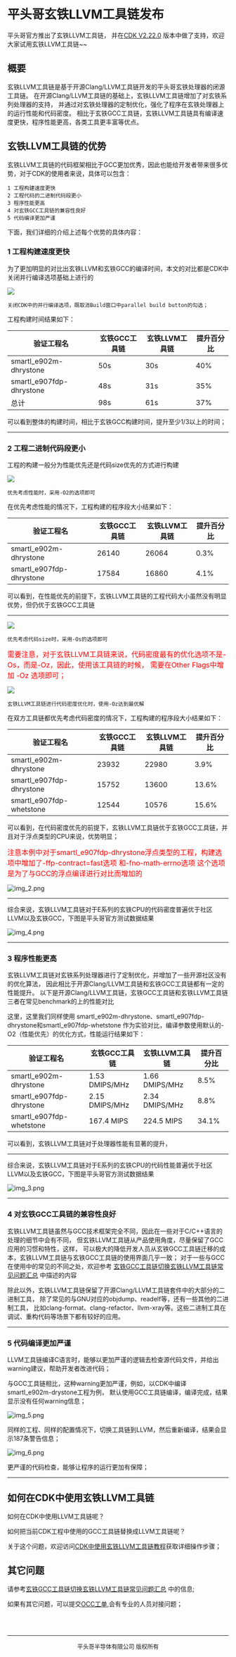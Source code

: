 # 平头哥玄铁LLVM工具链发布

平头哥官方推出了玄铁LLVM工具链，
并在[CDK V2.22.0](https://xuantie.t-head.cn/community/download?id=4210079943993921536) 
版本中做了支持，欢迎大家试用玄铁LLVM工具链~~

## 概要
玄铁LLVM工具链是基于开源Clang/LLVM工具链开发的平头哥玄铁处理器的闭源工具链。
在开源Clang/LLVM工具链的基础上，玄铁LLVM工具链增加了对玄铁系列处理器的支持，
并通过对玄铁处理器的定制优化，强化了程序在玄铁处理器上的运行性能和代码密度。
相比于玄铁GCC工具链，玄铁LLVM工具链具有编译速度更快，程序性能更高，各类工具更丰富等优点。

## 玄铁LLVM工具链的优势
玄铁LLVM工具链的代码框架相比于GCC更加优秀，因此也能给开发者带来很多优势，对于CDK的使用者来说，具体可以包含：

    1 工程构建速度更快
    2 工程代码的二进制代码段更小
    3 程序性能更高
    4 对玄铁GCC工具链的兼容性良好
    5 代码编译更加严谨

下面，我们详细的介绍上述每个优势的具体内容：

### 1 工程构建速度更快
为了更加明显的对比出玄铁LLVM和玄铁GCC的编译时间，本文的对比都是CDK中关闭并行编译选项基础上进行的

![](paralel_biuild.png)

    关闭CDK中的并行编译选项，既取消Build窗口中parallel build button的勾选；

工程构建时间结果如下：

| 验证工程名                    | 玄铁GCC工具链 | 玄铁LLVM工具链 | 提升百分比 |
|--------------------------|----------|-----------|-------|
| smartl_e902m-dhrystone   | 50s      | 30s       | 40%   |
| smartl_e907fdp-dhrystone | 48s      | 31s       | 35%   |
| 总计                       | 98s      | 61s       | 37%   |

可以看到整体的构建时间，相比于玄铁GCC构建时间，提升至少1/3以上的时间；

***

### 2 工程二进制代码段更小
工程的构建一般分为性能优先还是代码size优先的方式进行构建

![](OptmizeO2.png)

    优先考虑性能时，采用-O2的选项即可
在优先考虑性能的情况下，工程构建的程序段大小结果如下：

| 验证工程名                    | 玄铁GCC工具链 | 玄铁LLVM工具链 | 提升百分比 |
|--------------------------|----------|-----------|-------|
| smartl_e902m-dhrystone   | 26140    | 26064     | 0.3%  |
| smartl_e907fdp-dhrystone | 17584    | 16860     | 4.1%  |

可以看到，在性能优先的前提下，玄铁LLVM工具链的工程代码大小虽然没有明显优势，但仍优于玄铁GCC工具链

***
![](OptmizeOs.png)

    优先考虑代码size时，采用-Os的选项即可
<font color=red size="3">需要注意，对于玄铁LLVM工具链来说，代码密度最有的优化选项不是-Os，而是-Oz，因此，使用该工具链的时候，
需要在Other Flags中增加 -Oz 选项即可；</font>

![](img.png)
    
    玄铁LLVM工具链进行代码密度优化时，使用-Oz达到最优解

在双方工具链都优先考虑代码密度的情况下，工程构建的程序段大小结果如下：

| 验证工程名                    | 玄铁GCC工具链 | 玄铁LLVM工具链 | 提升百分比 |
|--------------------------|----------|-----------|-------|
| smartl_e902m-dhrystone   | 23932    | 22980     | 3.9%  |
| smartl_e907fdp-dhrystone | 15752    | 13600     | 13.6% |
| smartl_e907fdp-whetstone | 12544    | 10576     | 15.6% |

可以看到，在代码密度优先的前提下，玄铁LLVM工具链优于玄铁GCC工具链，并且对于浮点类型的CPU来说，优势明显；


<font color=red size="3">注意本例中对于smartl_e907fdp-dhrystone浮点类型的工程，构建选项中增加了-ffp-contract=fast选项
和-fno-math-errno选项 这个选项是为了与GCC的浮点编译进行对比而增加的</font>


![img_2.png](img_2.png)


***

综合来说，玄铁LLVM工具链对于E系列的玄铁CPU的代码密度普遍优于社区LLVM以及玄铁GCC，下图是平头哥官方测试数据结果

![img_4.png](img_4.png)

***

### 3 程序性能更高

玄铁LLVM工具链对玄铁系列处理器进行了定制优化，并增加了一些开源社区没有的优化算法，
因此相比于开源Clang/LLVM工具链和玄铁GCC工具链都有一定的性能提升。
以下是开源Clang/LLVM工具链，玄铁GCC工具链和玄铁LLVM工具链三者在常见benchmark的上的性能对比

这里，这里我们同样使用 smartl_e902m-dhrystone、smartl_e907fdp-dhrystone和smartl_e907fdp-whetstone
作为实验对比，编译参数使用默认的-O2（性能优先）的优化方式，性能运行结果如下：

| 验证工程名                    | 玄铁GCC工具链       | 玄铁LLVM工具链      | 提升百分比 |
|--------------------------|----------------|----------------|-------|
| smartl_e902m-dhrystone   | 1.53 DMIPS/MHz | 1.66 DMIPS/MHz | 8.5%  |
| smartl_e907fdp-dhrystone | 2.15 DMIPS/MHz | 2.34 DMIPS/MHz | 8.8%  |
| smartl_e907fdp-whetstone | 167.4 MIPS     | 224.5 MIPS     | 34.1% |

可以看到，玄铁LLVM工具链对于处理器性能有显著的提升，

***

综合来说，玄铁LLVM工具链对于E系列的玄铁CPU的代码性能普遍优于社区LLVM以及玄铁GCC，下图是平头哥官方测试数据结果

![img_3.png](img_3.png)

***

### 4 对玄铁GCC工具链的兼容性良好
玄铁LLVM工具链虽然与GCC技术框架完全不同，因此在一些对于C/C++语言的处理的细节中会有不同，
但玄铁LLVM工具链从产品使用角度，尽量保留了GCC应用的习惯和特性，这样，
可以极大的降低开发人员从玄铁GCC工具链迁移的成本，玄铁LLVM工具链与玄铁GCC工具链的使用界面几乎一致；
对于一些与GCC在使用中的常见的不同之处，欢迎参考 [玄铁GCC工具链切换玄铁LLVM工具链常见问题汇总](Q_A/index.md) 中描述的内容

除此以外，玄铁LLVM工具链保留了开源Clang/LLVM工具链套件中的大部分的二进制工具，
除了常见的与GNU对应的objdump、readelf等，还有一些其他的二进制工具，
比如clang-format、clang-refactor、llvm-xray等。这些二进制工具在调试、重构代码等场景下都有较好的应用。

***

### 5 代码编译更加严谨

LLVM工具链编译C语言时，能够以更加严谨的逻辑去检查源代码文件，并给出warning建议，帮助开发者改进代码；

与GCC工具链相比，这种warning更加严谨，例如，以CDK中编译smartl_e902m-drystone工程为例，
默认使用GCC工具链编译，编译完成，结果显示没有任何warning信息；

![img_5.png](img_5.png)

同样的工程、同样的配置情况下，切换工具链到LLVM，然后重新编译，结果会显示187条警告信息；

![img_6.png](img_6.png)

更严谨的代码检查，能够让程序的运行更加有保障；

***

## 如何在CDK中使用玄铁LLVM工具链
如何在CDK中使用LLVM工具链呢？ 

如何把当前CDK工程中使用的GCC工具链替换成LLVM工具链呢？

关于这个问题，欢迎访问[CDK中使用玄铁LLVM工具链教程](CDK/index.md)获取详细操作步骤；

## 其它问题
请参考[玄铁GCC工具链切换玄铁LLVM工具链常见问题汇总](Q_A/index.md) 中的信息;

如果有其它问题，可以提交[OCC工单](https://xuantie.t-head.cn/people/workorder-submit),会有专业的人员对接问题；


<br/>
<br/>

***
<center><font size="2">平头哥半导体有限公司 版权所有</font></center>
